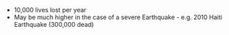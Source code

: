 - 10,000 lives lost per year
- May be much higher in the case of a severe Earthquake - e.g. 2010 Haiti Earthquake (300,000 dead)